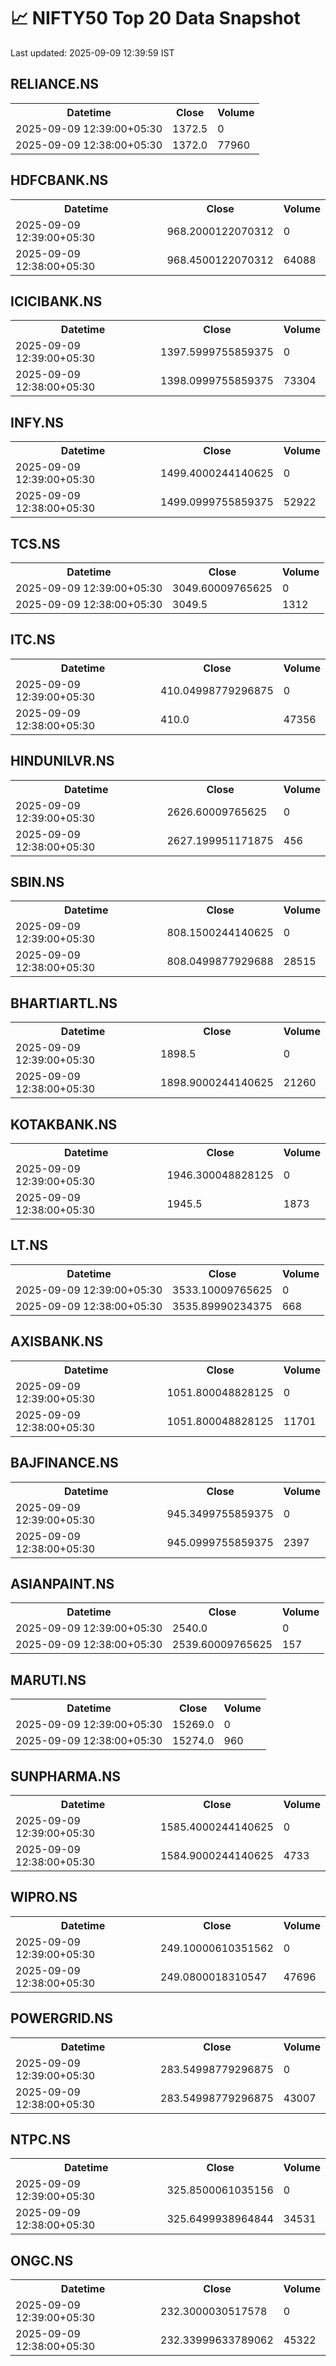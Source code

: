 # 📈 NIFTY50 Top 20 Data Snapshot

Last updated: 2025-09-09 12:39:59 IST

## RELIANCE.NS

<table>
  <tr><th>Datetime</th><th>Close</th><th>Volume</th></tr>
  <tr><td>2025-09-09 12:39:00+05:30</td><td>1372.5</td><td>0</td></tr>
  <tr><td>2025-09-09 12:38:00+05:30</td><td>1372.0</td><td>77960</td></tr>
</table>

## HDFCBANK.NS

<table>
  <tr><th>Datetime</th><th>Close</th><th>Volume</th></tr>
  <tr><td>2025-09-09 12:39:00+05:30</td><td>968.2000122070312</td><td>0</td></tr>
  <tr><td>2025-09-09 12:38:00+05:30</td><td>968.4500122070312</td><td>64088</td></tr>
</table>

## ICICIBANK.NS

<table>
  <tr><th>Datetime</th><th>Close</th><th>Volume</th></tr>
  <tr><td>2025-09-09 12:39:00+05:30</td><td>1397.5999755859375</td><td>0</td></tr>
  <tr><td>2025-09-09 12:38:00+05:30</td><td>1398.0999755859375</td><td>73304</td></tr>
</table>

## INFY.NS

<table>
  <tr><th>Datetime</th><th>Close</th><th>Volume</th></tr>
  <tr><td>2025-09-09 12:39:00+05:30</td><td>1499.4000244140625</td><td>0</td></tr>
  <tr><td>2025-09-09 12:38:00+05:30</td><td>1499.0999755859375</td><td>52922</td></tr>
</table>

## TCS.NS

<table>
  <tr><th>Datetime</th><th>Close</th><th>Volume</th></tr>
  <tr><td>2025-09-09 12:39:00+05:30</td><td>3049.60009765625</td><td>0</td></tr>
  <tr><td>2025-09-09 12:38:00+05:30</td><td>3049.5</td><td>1312</td></tr>
</table>

## ITC.NS

<table>
  <tr><th>Datetime</th><th>Close</th><th>Volume</th></tr>
  <tr><td>2025-09-09 12:39:00+05:30</td><td>410.04998779296875</td><td>0</td></tr>
  <tr><td>2025-09-09 12:38:00+05:30</td><td>410.0</td><td>47356</td></tr>
</table>

## HINDUNILVR.NS

<table>
  <tr><th>Datetime</th><th>Close</th><th>Volume</th></tr>
  <tr><td>2025-09-09 12:39:00+05:30</td><td>2626.60009765625</td><td>0</td></tr>
  <tr><td>2025-09-09 12:38:00+05:30</td><td>2627.199951171875</td><td>456</td></tr>
</table>

## SBIN.NS

<table>
  <tr><th>Datetime</th><th>Close</th><th>Volume</th></tr>
  <tr><td>2025-09-09 12:39:00+05:30</td><td>808.1500244140625</td><td>0</td></tr>
  <tr><td>2025-09-09 12:38:00+05:30</td><td>808.0499877929688</td><td>28515</td></tr>
</table>

## BHARTIARTL.NS

<table>
  <tr><th>Datetime</th><th>Close</th><th>Volume</th></tr>
  <tr><td>2025-09-09 12:39:00+05:30</td><td>1898.5</td><td>0</td></tr>
  <tr><td>2025-09-09 12:38:00+05:30</td><td>1898.9000244140625</td><td>21260</td></tr>
</table>

## KOTAKBANK.NS

<table>
  <tr><th>Datetime</th><th>Close</th><th>Volume</th></tr>
  <tr><td>2025-09-09 12:39:00+05:30</td><td>1946.300048828125</td><td>0</td></tr>
  <tr><td>2025-09-09 12:38:00+05:30</td><td>1945.5</td><td>1873</td></tr>
</table>

## LT.NS

<table>
  <tr><th>Datetime</th><th>Close</th><th>Volume</th></tr>
  <tr><td>2025-09-09 12:39:00+05:30</td><td>3533.10009765625</td><td>0</td></tr>
  <tr><td>2025-09-09 12:38:00+05:30</td><td>3535.89990234375</td><td>668</td></tr>
</table>

## AXISBANK.NS

<table>
  <tr><th>Datetime</th><th>Close</th><th>Volume</th></tr>
  <tr><td>2025-09-09 12:39:00+05:30</td><td>1051.800048828125</td><td>0</td></tr>
  <tr><td>2025-09-09 12:38:00+05:30</td><td>1051.800048828125</td><td>11701</td></tr>
</table>

## BAJFINANCE.NS

<table>
  <tr><th>Datetime</th><th>Close</th><th>Volume</th></tr>
  <tr><td>2025-09-09 12:39:00+05:30</td><td>945.3499755859375</td><td>0</td></tr>
  <tr><td>2025-09-09 12:38:00+05:30</td><td>945.0999755859375</td><td>2397</td></tr>
</table>

## ASIANPAINT.NS

<table>
  <tr><th>Datetime</th><th>Close</th><th>Volume</th></tr>
  <tr><td>2025-09-09 12:39:00+05:30</td><td>2540.0</td><td>0</td></tr>
  <tr><td>2025-09-09 12:38:00+05:30</td><td>2539.60009765625</td><td>157</td></tr>
</table>

## MARUTI.NS

<table>
  <tr><th>Datetime</th><th>Close</th><th>Volume</th></tr>
  <tr><td>2025-09-09 12:39:00+05:30</td><td>15269.0</td><td>0</td></tr>
  <tr><td>2025-09-09 12:38:00+05:30</td><td>15274.0</td><td>960</td></tr>
</table>

## SUNPHARMA.NS

<table>
  <tr><th>Datetime</th><th>Close</th><th>Volume</th></tr>
  <tr><td>2025-09-09 12:39:00+05:30</td><td>1585.4000244140625</td><td>0</td></tr>
  <tr><td>2025-09-09 12:38:00+05:30</td><td>1584.9000244140625</td><td>4733</td></tr>
</table>

## WIPRO.NS

<table>
  <tr><th>Datetime</th><th>Close</th><th>Volume</th></tr>
  <tr><td>2025-09-09 12:39:00+05:30</td><td>249.10000610351562</td><td>0</td></tr>
  <tr><td>2025-09-09 12:38:00+05:30</td><td>249.0800018310547</td><td>47696</td></tr>
</table>

## POWERGRID.NS

<table>
  <tr><th>Datetime</th><th>Close</th><th>Volume</th></tr>
  <tr><td>2025-09-09 12:39:00+05:30</td><td>283.54998779296875</td><td>0</td></tr>
  <tr><td>2025-09-09 12:38:00+05:30</td><td>283.54998779296875</td><td>43007</td></tr>
</table>

## NTPC.NS

<table>
  <tr><th>Datetime</th><th>Close</th><th>Volume</th></tr>
  <tr><td>2025-09-09 12:39:00+05:30</td><td>325.8500061035156</td><td>0</td></tr>
  <tr><td>2025-09-09 12:38:00+05:30</td><td>325.6499938964844</td><td>34531</td></tr>
</table>

## ONGC.NS

<table>
  <tr><th>Datetime</th><th>Close</th><th>Volume</th></tr>
  <tr><td>2025-09-09 12:39:00+05:30</td><td>232.3000030517578</td><td>0</td></tr>
  <tr><td>2025-09-09 12:38:00+05:30</td><td>232.33999633789062</td><td>45322</td></tr>
</table>

